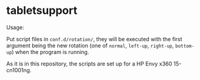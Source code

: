 # tabletsupport

Usage:

Put script files in `conf.d/rotation/`, they will be executed with the first argument being the new rotation (one of `normal`, `left-up`, `right-up`, `bottom-up`) when the program is running.

As it is in this repository, the scripts are set up for a HP Envy x360 15-cn1001ng.
